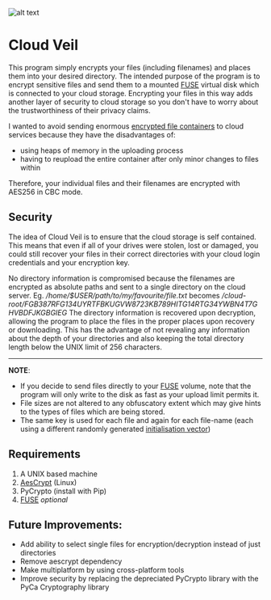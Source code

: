 ![alt text](https://image.ibb.co/mVqMxw/cloudveil_icon_sm.png "Cloud Veil")
# Cloud Veil 

This program simply encrypts your files (including filenames) and places them into your desired directory. The intended purpose of the program is to encrypt sensitive files and send them to a mounted [FUSE](https://en.wikipedia.org/wiki/Filesystem_in_Userspace) virtual disk which is connected to your cloud storage. Encrypting your files in this way adds another layer of security to cloud storage so you don't have to worry about the trustworthiness of their privacy claims. 

I wanted to avoid sending enormous [encrypted file containers](https://en.wikipedia.org/wiki/VeraCrypt) to cloud services because they have the
disadvantages of:
* using heaps of memory in the uploading process
* having to reupload the entire container after only minor changes to files within

Therefore, your individual files and their filenames are encrypted with AES256 in CBC mode.

## Security
The idea of Cloud Veil is to ensure that the cloud storage is self contained. This means that even if all of your drives were stolen, lost or damaged, you could still recover your files in their correct directories with your cloud login credentials and your encryption key.

No directory information is compromised because the filenames are encrypted as absolute paths and sent to a single directory on the cloud server.
Eg. */home/$USER/path/to/my/favourite/file.txt*
becomes
*/cloud-root/FGB387RFG134UYRTFBKUGVW8723KB789HITG14RTG34YWBN4T7GHVBDFJKGBGIEG*
The directory information is recovered upon decryption, allowing the program to place the files in the proper places upon recovery or downloading. This has the advantage of not revealing any information about the depth of your directories and also keeping the total directory length below the UNIX limit of 256 characters.

___
**NOTE**:
* If you decide to send files directly to your [FUSE](https://en.wikipedia.org/wiki/Filesystem_in_Userspace) volume, note that the program will only write to the disk as fast as your upload limit permits it.
* File sizes are not altered to any obfuscatory extent which may give hints to the types of files which are being stored.
* The same key is used for each file and again for each file-name (each using a different randomly generated [initialisation vector](https://en.wikipedia.org/wiki/Initialization_vector))

## Requirements
1. A UNIX based machine
2. [AesCrypt](https://www.aescrypt.com) (Linux)
3. PyCrypto (install with Pip)
4. [FUSE](https://en.wikipedia.org/wiki/Filesystem_in_Userspace) *optional*

## Future Improvements:
 * Add ability to select single files for encryption/decryption instead of just directories
 * Remove aescrypt dependency
 * Make multiplatform by using cross-platform tools
 * Improve security by replacing the depreciated PyCrypto library with the PyCa Cryptography library
 
 
